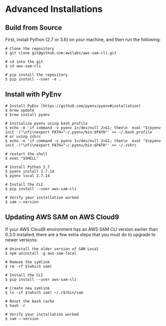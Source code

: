 # Advanced Installations<a name="serverless-sam-cli-install-advanced"></a>

## Build from Source<a name="serverless-sam-cli-install-advanced-from-source"></a>

First, install Python \(2\.7 or 3\.6\) on your machine, and then run the following:

```
# Clone the repository
$ git clone git@github.com:awslabs/aws-sam-cli.git

# cd into the git
$ cd aws-sam-cli

# pip install the repository
$ pip install --user -e .
```

## Install with PyEnv<a name="serverless-sam-cli-install-advanced-pyenv"></a>

```
# Install PyEnv (https://github.com/pyenv/pyenv#installation)
$ brew update
$ brew install pyenv

# Initialize pyenv using bash_profile
$ echo -e 'if command -v pyenv 1>/dev/null 2>&1; then\n  eval "$(pyenv init -)"\nfi\nexport PATH="~/.pyenv/bin:$PATH"' >> ~/.bash_profile
# or using zshrc
$ echo -e 'if command -v pyenv 1>/dev/null 2>&1; then\n  eval "$(pyenv init -)"\nfi\nexport PATH="~/.pyenv/bin:$PATH"' >> ~/.zshrc

# restart the shell
$ exec "$SHELL"

# Install Python 2.7
$ pyenv install 2.7.14
$ pyenv local 2.7.14

# Install the CLI
$ pip install --user aws-sam-cli

# Verify your installation worked
$ sam –-version
```

## Updating AWS SAM on AWS Cloud9<a name="serverless-sam-cli-install-advanced-cloud9"></a>

If your AWS Cloud9 environment has an AWS SAM CLI version earlier than 0\.3\.0 installed, there are a few extra steps that you must do to upgrade to newer versions:

```
# Uninstall the older version of SAM Local
$ npm uninstall -g aws-sam-local

# Remove the symlink
$ rm -rf $(which sam)

# Install the CLI
$ pip install --user aws-sam-cli

# Create new symlink
$ ln -sf $(which sam) ~/.c9/bin/sam

# Reset the bash cache
$ hash -r

# Verify your installation worked
$ sam –-version
```